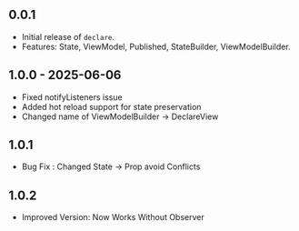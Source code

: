 ## 0.0.1

- Initial release of `declare`.
- Features: State<T>, ViewModel, Published<T>, StateBuilder, ViewModelBuilder.

## 1.0.0 - 2025-06-06

- Fixed notifyListeners issue
- Added hot reload support for state preservation
- Changed name of ViewModelBuilder -> DeclareView

## 1.0.1 
- Bug Fix : Changed State -> Prop avoid Conflicts

## 1.0.2
- Improved Version: Now Works Without Observer